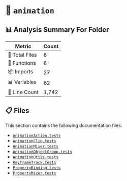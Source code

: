 # 📁 `animation`

## 📊 Analysis Summary For Folder

| Metric | Count |
|--------|-------|
| 📁 Total Files | 8 |
| 🔧 Functions | 6 |
| 📦 Imports | 27 |
| 📊 Variables | 62 |
| 🔢 Line Count | 1,742 |


## 📋 Files

This section contains the following documentation files:

- [`AnimationAction.tests`](./AnimationAction.tests.md)
- [`AnimationClip.tests`](./AnimationClip.tests.md)
- [`AnimationMixer.tests`](./AnimationMixer.tests.md)
- [`AnimationObjectGroup.tests`](./AnimationObjectGroup.tests.md)
- [`AnimationUtils.tests`](./AnimationUtils.tests.md)
- [`KeyframeTrack.tests`](./KeyframeTrack.tests.md)
- [`PropertyBinding.tests`](./PropertyBinding.tests.md)
- [`PropertyMixer.tests`](./PropertyMixer.tests.md)